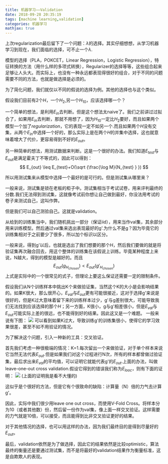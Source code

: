 ```yaml
---
title: 机器学习——Validation
date: 2018-09-28 20:35:19
tags: [machine learning,validation]
categories: 机器学习
mathjax: true
---
```

上次regularization最后留下了一个问题：$\lambda$的选择。其实仔细想想，从学习机器学习到现在，我们面临的选择，可不止一个$\lambda$.
<!--more-->

模型的选择（PLA，POKCET，Linear Regression，Logistic Regression），特征转换的方法（用什么样的多项式转换），Regularizer的选择等等，这些组合起来足够让人头大。而实际上，也没有一种永远都表现得很好的组合，对于不同的问题需要不同的方法，也就是做选择是必须的。

为了简化问题，我们就仅以不同的假说的选择为例。其他的选择也与这个类似。

假设我们目前有2个$H$，一个$H_2$,另一个$H_{10}$，应该选择哪一个？

一个简单的想法，是利用$E_{in}$去判断。但是这个想法太naive了。我们之前讲过过拟合了，如果用$E_{in}$去判断，那就不用想了，因为$H_{10}$一定比$H_2$要好，而且如果两个模型一个加了$regularization$，它的表现一定不如另一个.而且如果两个$H$没有交集，从两个$E_{in}$中选择一个好的，那么实际上是在两个$H$的并集中选择，这也就意味着增大了代价，更容易得到不好的$E_{out}$。

另一种简单的想法，用测试数据来判断。这是一个很好的办法。我们知道$E_{test}$与$E_{out}$是满足霍夫丁不等式的，因此可以得到：
$$
E_{out} \leq E_{test}+O(\sqrt {\frac{\log M}{N_{test} } })
$$

所以用测试集来从模型中选择一个最好的是可行的。但是测试集从哪里来？

一般来说，测试集是锁在老板的柜子中。测试集相当于考试试卷，用来评判最终的分数.我们无法得到测试集，这就像考试前你想让自己做到最好，你没法用考试的卷子来测试自己，这叫作弊。

但是我们可以自己测验自己。这就是validation。

从给到的训练集当中，我们随机挑出一部分（保证iid），用来当作val集，其余部分用来训练模型。然后通过val集来选出表现最好的g'.为什么不是g？因为毕竟它的训练集相对于之前要少了很多，所以加个标识以区分。

一般来说，得到g'以后，也就是选出了我们想要的那个$H$，然后我们要做的就是将验证集再次融合回去，用这个整体的训练集在该假说上训练。毕竟某种程度上来说，N越大，得到的模型是越好的。而且
$$
E_{out}(g_{H_{chosen} }) < E_{out}(g'_{H_{chosen} })
$$
上式是实际中的一个很常见的式子，但理论上要这么保证还需要一定的限制条件。

假设我们从N个训练样本中挑出K个来做验证集，当然这个K的大小是会影响结果的。如果K很大，那么很开心，$E_{val}$与$E_{out}$更有可能很接近，这对于选择g'来说是很好的，但是K过大意味着留下来的训练样本过少，g'与g差别很大，可能导致我们无法找到应该选择的那个$H$；另一方面，K很小，g与g'相差很小，但是$E_{val}$与$E_{out}$可能实际上差的很远，也不能得到好的结果。因此这又是一个难题。
一般来说有下图：
![](https://evolution-video.oss-cn-beijing.aliyuncs.com/images/%7ELN%7EMS5IB6G61%40DWBDM51OE.png)
可以看到如果K过大，导致训练g'的训练集很小，使得它的学习效果很差，甚至不如不用验证的情况。

为了解决这个问题，引入一种新的工具：交叉验证。

首先我们考虑一种很极端的情况：K=1.每次留出一个来做验证，对于单个样本来说它当然无法代表$E_{out}$.但是如果我们对这个过程进行N次，所有的样本都曾做过验证集，最后求出来$E_{val}$的平均值，可以证明它就能代表g'的$E_{out}$.上面的办法，叫做leave-one-out cross validation.假设它得到的错误我们称为$E_{looc}$，则有下面的证明：
![](https://evolution-video.oss-cn-beijing.aliyuncs.com/images/VQVY7%5B%60%5BQA%40AT%7BQ_S24LDQ4.png)
(上面的证明我是看不大懂的)

这似乎是个很好的方法，但是它有个很致命的缺陷：计算量（N）倍的力气去计算g'。

因此，实际中我们很少用leave one out cross，而使用V-Fold Cross。将样本分为10（或者其他数）份，然后留一份作为val集，像上面一样交叉验证。这样需要的力气就是10倍，可以接受，而且能得到比非交叉验证更好的结果。

对于其他情况的选择，也可以用这样的办法，因为我们最终目的是得到尽量好的$E_{out}$。

最后，validation依然是为了做选择，因此它的结果依然是比较optimistic，算法最终的衡量还是要通过测试集，而不是将最好的validation结果作为衡量标准，这是自欺欺人的表现。